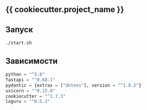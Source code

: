 ## {{ cookiecutter.project_name }}

## Запуск
`./start.sh`

## Зависимости
```python
python = "^3.8"
fastapi = "^0.68.1"
pydantic = {extras = ["dotenv"], version = "^1.8.2"}
uvicorn = "^0.15.0"
cookiecutter = "^1.7.3"
loguru = "^0.5.3"
```